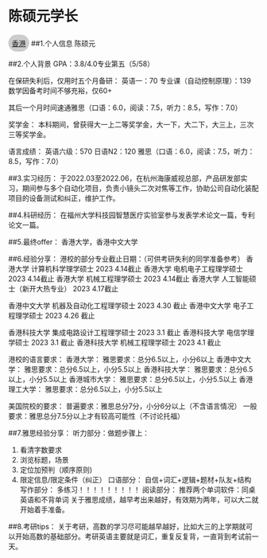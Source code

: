 # 陈硕元学长
<a href="https://fzu-fly.online/flying/ca/" style="display: inline-block; width: fit-content; padding: 0.5em;border-radius: 500px; background-color: #ccc;">
  香港
</a>
##1.个人信息
陈硕元

##2.个人背景
GPA：3.8/4.0专业第五（5/58）

在保研失利后，仅用时五个月备研：
英语一：70
专业课（自动控制原理）：139
数学因备考时间不够充裕，仅60+

其后一个月时间速通雅思（口语：6.0，阅读：7.5，听力：8.5，写作：7.0）

奖学金：
本科期间，曾获得大一上二等奖学金，大一下，大二下，大三上，三次三等奖学金。

语言成绩：
英语六级：570
日语N2：120
雅思（口语：6.0，阅读：7.5，听力：8.5，写作：7.0）

##3.实习经历：
于2022.03至2022.06，在杭州海康威视总部，产品研发部实习，期间参与多个自动化项目，负责小镜头二次对焦等工作，协助公司自动化装配项目的设备测试和纠正，维护工作。

##4.科研经历：
在福州大学科技园智慧医疗实验室参与发表学术论文一篇，专利论文一篇。

##5.最终offer：
香港大学，香港中文大学

##6.经验分享：
  港校的部分专业截止日期：（可供考研失利的同学准备参考）
  香港大学 计算机科学理学硕士               2023 4.14截止
  香港大学 电机电子工程理学硕士             2023 4.14截止
香港大学 机械工程理学硕士                 2023 4.14截止
  香港大学 人工智能硕士（新开大热专业）     2023 4.17截止

香港中文大学 机器及自动化工程理学硕士        2023 4.30 截止
香港中文大学 电子工程理学硕士                2023 4.26 截止

香港科技大学 集成电路设计工程理学硕士        2023 3.1 截止
香港科技大学 电信学理学硕士                  2023 3.1 截止
香港科技大学 机械工程理学硕士                2023 4.1 截止

港校的语言要求：
香港大学：         雅思要求：总分6.5以上，小分6以上
香港中文大学：     雅思要求：总分6.5以上，小分5.5以上
香港科技大学：     雅思要求：总分6.5以上，小分5.5以上
香港城市大学：     雅思要求：总分6.5以上，小分5.5以上
香港理工大学：     雅思要求：总分6.5以上，小分5.5以上

美国院校的要求：
普遍要求：雅思总分7分，小分6分以上（不含语言情况）
一般要求：雅思总分7.5分以上才有较高可能性（不讨论托福）


##7.雅思经验分享：
   听力部分：做题步骤上：
1.	看清字数要求
2.	浏览标题，场景
3.	定位加预判（顺序原则)
4.	限定信息/限定条件（纠正）
口语部分：
自信+词汇+逻辑+题材+队友+结构
写作部分：
 多练习！！！！！！！！！
阅读部分：
推荐两个单词软件：同桌英语和不背单词
关于雅思成绩，越早考出来越好，有效期为两年，可以大二就开始着手准备。

##8.考研tips：
关于考研，高数的学习尽可能越早越好，比如大三的上学期就可以开始高数的基础部分。考研英语主要就是词汇，重复反复背，一直背到考试前一天。
